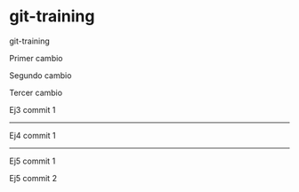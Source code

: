 # git-training
git-training


Primer cambio

Segundo cambio

Tercer cambio


Ej3 commit 1

------------------

Ej4 commit 1

------------------

Ej5 commit 1

Ej5 commit 2